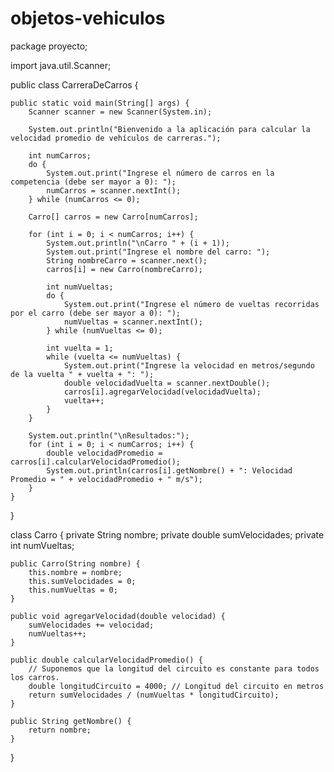 # objetos-vehiculos

package proyecto;


import java.util.Scanner;

public class CarreraDeCarros {

    public static void main(String[] args) {
        Scanner scanner = new Scanner(System.in);

        System.out.println("Bienvenido a la aplicación para calcular la velocidad promedio de vehículos de carreras.");

        int numCarros;
        do {
            System.out.print("Ingrese el número de carros en la competencia (debe ser mayor a 0): ");
            numCarros = scanner.nextInt();
        } while (numCarros <= 0);

        Carro[] carros = new Carro[numCarros];

        for (int i = 0; i < numCarros; i++) {
            System.out.println("\nCarro " + (i + 1));
            System.out.print("Ingrese el nombre del carro: ");
            String nombreCarro = scanner.next();
            carros[i] = new Carro(nombreCarro);

            int numVueltas;
            do {
                System.out.print("Ingrese el número de vueltas recorridas por el carro (debe ser mayor a 0): ");
                numVueltas = scanner.nextInt();
            } while (numVueltas <= 0);

            int vuelta = 1;
            while (vuelta <= numVueltas) {
                System.out.print("Ingrese la velocidad en metros/segundo de la vuelta " + vuelta + ": ");
                double velocidadVuelta = scanner.nextDouble();
                carros[i].agregarVelocidad(velocidadVuelta);
                vuelta++;
            }
        }

        System.out.println("\nResultados:");
        for (int i = 0; i < numCarros; i++) {
            double velocidadPromedio = carros[i].calcularVelocidadPromedio();
            System.out.println(carros[i].getNombre() + ": Velocidad Promedio = " + velocidadPromedio + " m/s");
        }
    }
}

class Carro {
    private String nombre;
    private double sumVelocidades;
    private int numVueltas;

    public Carro(String nombre) {
        this.nombre = nombre;
        this.sumVelocidades = 0;
        this.numVueltas = 0;
    }

    public void agregarVelocidad(double velocidad) {
        sumVelocidades += velocidad;
        numVueltas++;
    }

    public double calcularVelocidadPromedio() {
        // Suponemos que la longitud del circuito es constante para todos los carros.
        double longitudCircuito = 4000; // Longitud del circuito en metros
        return sumVelocidades / (numVueltas * longitudCircuito);
    }

    public String getNombre() {
        return nombre;
    }
}
